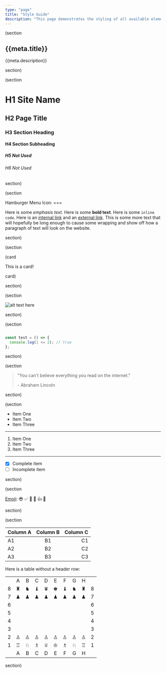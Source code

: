 ```yaml
---
type: "page"
title: "Style Guide"
description: "This page demonstrates the styling of all available elements."
---
```


(section

## {{meta.title}}

{{meta.description}}

section)

(section

# H1 Site Name

## H2 Page Title

### H3 Section Heading

#### H4 Section Subheading

##### H5 Not Used

###### H6 Not Used

section)

(section

Hamburger Menu Icon: ===

Here is some *emphasis text*. Here is some **bold text**. Here is some `inline code`. Here is an [internal link](/) and an [external link](https://github.com). This is some more text that will hopefully be long enough to cause some wrapping and show off how a paragraph of text will look on the website.

section)

(section

(card

This is a card!

card)

section)

(section

![alt text here](/trees.jpg)

section)

(section

```js

const test = () => {
  console.log(1 <= 2); // true
};

```

section)

(section

> "You can't believe everything you read on the internet."
>
> \- Abraham Lincoln

section)

(section

- Item One
- Item Two
- Item Three

---

1. Item One
1. Item Two
1. Item Three

---

- [x] Complete item
- [ ] Incomplete item

section)

(section

[Emoji](https://github.com/ricealexander/emoji-list):
:sunglasses: :white_check_mark: :100: :signal_strength: :+1: :tada:

section)

(section

|Column A | Column B | Column C |
|:--------|:--------:|---------:|
| A1      | B1       | C1       |
| A2      | B2       | C2       |
| A3      | B3       | C3       |

Here is a table without a header row:

|   |         |         |         |         |         |         |         |         |   |
|:-:|:-------:|:-------:|:-------:|:-------:|:-------:|:-------:|:-------:|:-------:|:-:|
|   |    A    |    B    |    C    |    D    |    E    |    F    |    G    |    H    |   |
| 8 | &#9820; | &#9822; | &#9821; | &#9819; | &#9818; | &#9821; | &#9822; | &#9820; | 8 |
| 7 | &#9823; | &#9823; | &#9823; | &#9823; | &#9823; | &#9823; | &#9823; | &#9823; | 7 |
| 6 |         |         |         |         |         |         |         |         | 6 |
| 5 |         |         |         |         |         |         |         |         | 5 |
| 4 |         |         |         |         |         |         |         |         | 4 |
| 3 |         |         |         |         |         |         |         |         | 3 |
| 2 | &#9817; | &#9817; | &#9817; | &#9817; | &#9817; | &#9817; | &#9817; | &#9817; | 2 |
| 1 | &#9814; | &#9816; | &#9815; | &#9813; | &#9812; | &#9815; | &#9816; | &#9814; | 1 |
|   |    A    |    B    |    C    |    D    |    E    |    F    |    G    |    H    |   |

section)